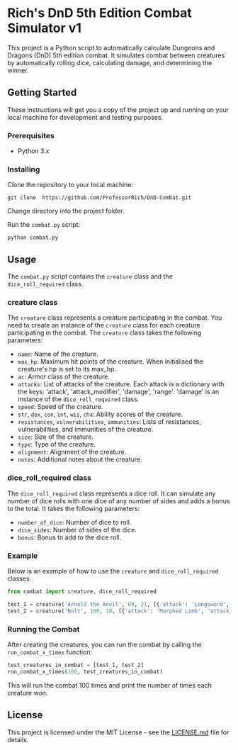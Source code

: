 # Rich's DnD 5th Edition Combat Simulator v1

This project is a Python script to automatically calculate Dungeons and Dragons (DnD) 5th edition combat. It simulates combat between creatures by automatically rolling dice, calculating damage, and determining the winner. 

## Getting Started

These instructions will get you a copy of the project up and running on your local machine for development and testing purposes.

### Prerequisites

- Python 3.x

### Installing

Clone the repository to your local machine:

```
git clone  https://github.com/ProfessorRich/DnD-Combat.git
```

Change directory into the project folder.

Run the `combat.py` script:

```
python combat.py
```

## Usage

The `combat.py` script contains the `creature` class and the `dice_roll_required` class. 

### creature class

The `creature` class represents a creature participating in the combat. You need to create an instance of the `creature` class for each creature participating in the combat. The `creature` class takes the following parameters:

- `name`: Name of the creature.
- `max_hp`: Maximum hit points of the creature. When initialised the creature's hp is set to its max_hp.
- `ac`: Armor class of the creature.
- `attacks`: List of attacks of the creature. Each attack is a dictionary with the keys: 'attack', 'attack_modifier', 'damage', 'range'. 'damage' is an instance of the `dice_roll_required` class.
- `speed`: Speed of the creature.
- `str`, `dex`, `con`, `int`, `wis`, `cha`: Ability scores of the creature.
- `resistances`, `vulnerabilities`, `immunities`: Lists of resistances, vulnerabilities, and immunities of the creature.
- `size`: Size of the creature.
- `type`: Type of the creature.
- `alignment`: Alignment of the creature.
- `notes`: Additional notes about the creature.

### dice_roll_required class

The `dice_roll_required` class represents a dice roll. It can simulate any number of dice rolls with one dice of any number of sides and adds a bonus to the total. It takes the following parameters:

- `number_of_dice`: Number of dice to roll.
- `dice_sides`: Number of sides of the dice.
- `bonus`: Bonus to add to the dice roll.

### Example

Below is an example of how to use the `creature` and `dice_roll_required` classes:

```python
from combat import creature, dice_roll_required

test_1 = creature('Arnold the Anvil', 89, 21, [{'attack': 'Longsword', 'attack_modifier': 8, 'damage': dice_roll_required(1, 8, 8), 'range': 0}, {'attack': 'Longsword', 'attack_modifier': 8, 'damage': dice_roll_required(1, 8, 8), 'range': 0}], 30, 18, 14, 16, 12, 13, 13, [], [], [], 'M', 'Humanoid', 'LG', '')
test_2 = creature('Bolt', 100, 18, [{'attack': 'Morphed Limb', 'attack_modifier': 10, 'damage': dice_roll_required(2, 8, 2), 'range': 5},{'attack': 'Morphed Limb', 'attack_modifier': 10, 'damage': dice_roll_required(2, 8, 2), 'range': 5},{'attack': 'Morphed Limb', 'attack_modifier': 10, 'damage': dice_roll_required(2, 8, 2), 'range': 5}], 30, 18, 14, 18, 6, 12, 6, [], [], [], 'L', 'Demon', 'CE', '')
```

### Running the Combat

After creating the creatures, you can run the combat by calling the `run_combat_x_times` function:

```python
test_creatures_in_combat = [test_1, test_2]
run_combat_x_times(100, test_creatures_in_combat)
```

This will run the combat 100 times and print the number of times each creature won.

## License

This project is licensed under the MIT License - see the [LICENSE.md](LICENSE.md) file for details.
